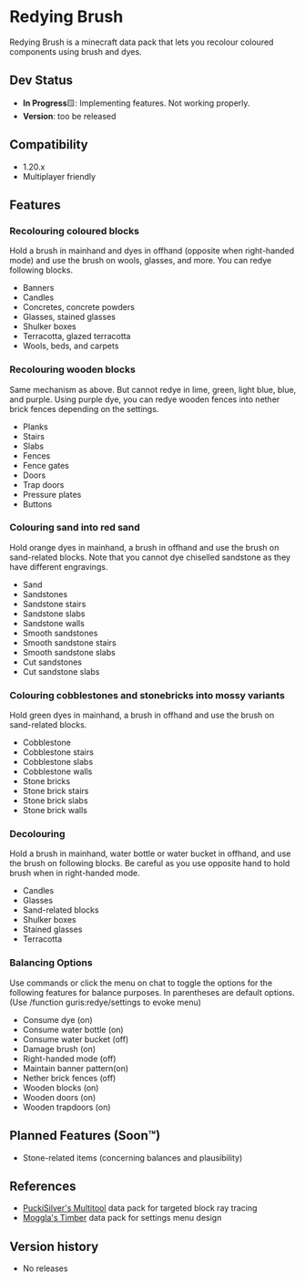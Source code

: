 # Redying Brush
Redying Brush is a minecraft data pack that lets you recolour coloured components using brush and dyes.

## Dev Status
* **In Progress**🟨: Implementing features. Not working properly.
* **Version**: too be released

## Compatibility
* 1.20.x
* Multiplayer friendly

## Features
### Recolouring coloured blocks
Hold a brush in mainhand and dyes in offhand (opposite when right-handed mode) and use the brush on wools, glasses, and more. You can redye following blocks.
* Banners
* Candles
* Concretes, concrete powders
* Glasses, stained glasses
* Shulker boxes
* Terracotta, glazed terracotta
* Wools, beds, and carpets

### Recolouring wooden blocks
Same mechanism as above. But cannot redye in lime, green, light blue, blue, and purple. Using purple dye, you can redye wooden fences into nether brick fences depending on the settings.
* Planks
* Stairs
* Slabs
* Fences
* Fence gates
* Doors
* Trap doors
* Pressure plates
* Buttons

### Colouring sand into red sand
Hold orange dyes in mainhand, a brush in offhand and use the brush on sand-related blocks. Note that you cannot dye chiselled sandstone as they have different engravings.
* Sand
* Sandstones
* Sandstone stairs
* Sandstone slabs
* Sandstone walls
* Smooth sandstones
* Smooth sandstone stairs
* Smooth sandstone slabs
* Cut sandstones
* Cut sandstone slabs

### Colouring cobblestones and stonebricks into mossy variants
Hold green dyes in mainhand, a brush in offhand and use the brush on sand-related blocks.
* Cobblestone
* Cobblestone stairs
* Cobblestone slabs
* Cobblestone walls
* Stone bricks
* Stone brick stairs
* Stone brick slabs
* Stone brick walls

### Decolouring
Hold a brush in mainhand, water bottle or water bucket in offhand, and use the brush on following blocks. Be careful as you use opposite hand to hold brush when in right-handed mode.
* Candles
* Glasses
* Sand-related blocks
* Shulker boxes
* Stained glasses
* Terracotta

### Balancing Options
Use commands or click the menu on chat to toggle the options for the following features for balance purposes. In parentheses are default options. (Use /function guris:redye/settings to evoke menu)
* Consume dye (on)
* Consume water bottle (on)
* Consume water bucket (off)
* Damage brush (on)
* Right-handed mode (off)
* Maintain banner pattern(on)
* Nether brick fences (off)
* Wooden blocks (on)
* Wooden doors (on)
* Wooden trapdoors (on)

## Planned Features (Soon™)
* Stone-related items (concerning balances and plausibility)

## References
* [PuckiSilver's Multitool](https://www.planetminecraft.com/data-pack/multitool-every-tool-in-one-item/) data pack for targeted block ray tracing
* [Moggla's Timber](https://www.planetminecraft.com/data-pack/timber-datapack/) data pack for settings menu design

## Version history
* No releases
